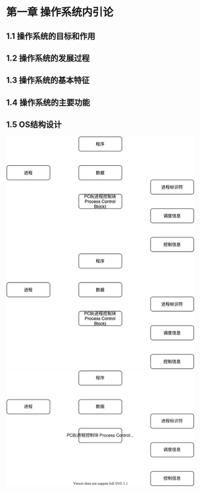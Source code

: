 # 第一章 操作系统内引论
## 1.1 操作系统的目标和作用
## 1.2 操作系统的发展过程
## 1.3 操作系统的基本特征
## 1.4 操作系统的主要功能
## 1.5 OS结构设计

<img src="https://github.com/zxpbenson/notebook/raw/master/image/readingbook/0001/demo.jpg"/>
<img src="https://github.com/zxpbenson/notebook/raw/master/image/readingbook/0001/demo.png"/>
<img src="https://github.com/zxpbenson/notebook/raw/master/image/readingbook/0001/demo.svg"/>


